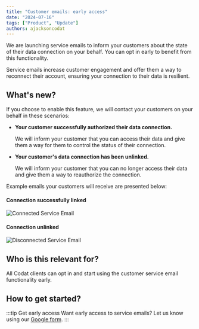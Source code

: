 ```yaml
---
title: "Customer emails: early access"
date: "2024-07-16"
tags: ["Product", "Update"]
authors: ajacksoncodat
---
```


We are launching service emails to inform your customers about the state of their data connection on your behalf. You can opt in early to benefit from this functionality.

<!--truncate-->

Service emails increase customer engagement and offer them a way to reconnect their account, ensuring your connection to their data is resilient.

## What's new?

If you choose to enable this feature, we will contact your customers on your behalf in these scenarios:

 - **Your customer successfully authorized their data connection.**

   We will inform your customer that you can access their data and give them a way for them to control the status of their connection.
  
 - **Your customer's data connection has been unlinked.**

   We will inform your customer that you can no longer access their data and give them a way to reauthorize the connection.

Example emails your customers will receive are presented below:

#### Connection successfully linked
![Connected Service Email](/img/updates/20240716-email-connect.png)

#### Connection unlinked 
![Disconnected Service Email](/img/updates/20240716-email-disconnect.png)

## Who is this relevant for?

All Codat clients can opt in and start using the customer service email functionality early.

## How to get started?

:::tip Get early access
Want early access to service emails? Let us know using our [Google form](https://forms.gle/1RhYZJ4UBZi9Rqoo9).
:::
